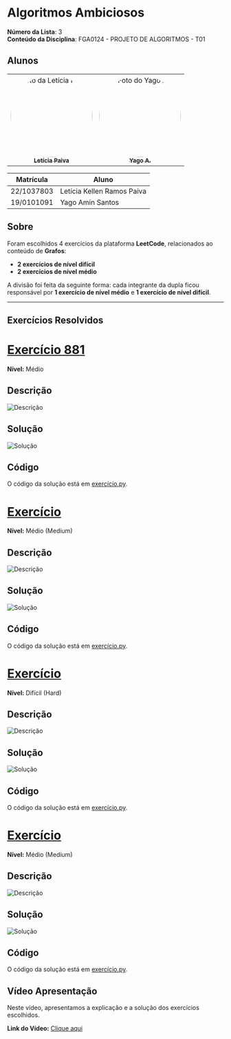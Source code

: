 # Algoritmos Ambiciosos

**Número da Lista**: 3  
**Conteúdo da Disciplina**: FGA0124 - PROJETO DE ALGORITMOS - T01  


## Alunos


<div align="center">
<table>
  <tr>
    <td align="center">
      <a href="https://github.com/leticiakrpaiva">
        <img style="border-radius: 50%;" src="https://github.com/leticiakrpaiva.png" width="190" alt="Foto da Letícia Paiva"/>
        <br /><sub><b>Letícia Paiva</b></sub>
      </a>
    </td>
    <td align="center">
      <a href="https://github.com/Yagoas">
        <img style="border-radius: 50%;" src="https://github.com/Yagoas.png" width="190" alt="Foto do Yago A."/>
        <br /><sub><b>Yago A.</b></sub>
      </a>
    </td>
  </tr>
</table>
</div>

| Matrícula   | Aluno                        |
| ----------- | ---------------------------- |
| 22/1037803  | Letícia Kellen Ramos Paiva   |
| 19/0101091  | Yago Amin Santos             |


## Sobre

Foram escolhidos 4 exercícios da plataforma **LeetCode**, relacionados ao conteúdo de **Grafos**:

- **2 exercícios de nível difícil**  
- **2 exercícios de nível médio**  

A divisão foi feita da seguinte forma: cada integrante da dupla ficou responsável por **1 exercício de nível médio** e **1 exercício de nível difícil**.  

---

## Exercícios Resolvidos

# [Exercício 881](https://leetcode.com/problems/boats-to-save-people?envType=problem-list-v2&envId=greedy)


**Nível:**  Médio 

## Descrição
![Descrição](./assets/descriçao881.png)

## Solução
![Solução](./assets/soluçao881.png)

## Código
O código da solução está em [exercício.py](./exercicios/exercício881.py).

# [Exercício](https://leetcode.com/problems/xxxxx)


**Nível:**  Médio (Medium)

## Descrição
![Descrição](./assets/descrição.png)

## Solução
![Solução](./assets/solução.png)

## Código
O código da solução está em [exercício.py](./exercicios/exercício.py).

# [Exercício](https://leetcode.com/problems/process-restricted-friend-requests?envType=problem-list-v2&envId=graph)


**Nível:**  Difícil (Hard)

## Descrição
![Descrição](./assets/descrição.png)

## Solução
![Solução](./assets/solução.png)

## Código
O código da solução está em [exercício.py](./exercicios/exercício.py).

# [Exercício](https://leetcode.com/problems/xxxxx)


**Nível:**  Médio (Medium)

## Descrição
![Descrição](./assets/descrição.png)

## Solução
![Solução](./assets/solução.png)

## Código
O código da solução está em [exercício.py](./exercicios/exercício.py).


##  Vídeo Apresentação

Neste vídeo, apresentamos a explicação e a solução dos exercícios escolhidos.

**Link do Vídeo:** [Clique aqui](https://youtu.be/xxxxx) <!-- Substitua pelo link real -->
